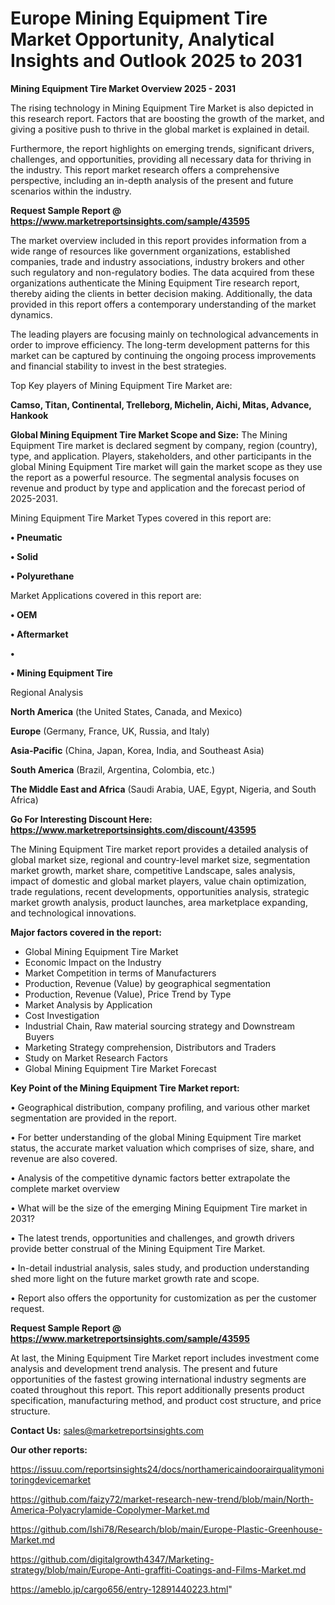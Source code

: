 # Europe Mining Equipment Tire Market Opportunity, Analytical Insights and Outlook 2025 to 2031

<Strong> Mining Equipment Tire Market Overview 2025 - 2031</strong>

The rising technology in Mining Equipment Tire Market is also depicted in this research report. Factors that are boosting the growth of the market, and giving a positive push to thrive in the global market is explained in detail.

Furthermore, the report highlights on emerging trends, significant drivers, challenges, and opportunities, providing all necessary data for thriving in the industry. This report market research offers a comprehensive perspective, including an in-depth analysis of the present and future scenarios within the industry.

<strong>Request Sample Report @ <a href=https://www.marketreportsinsights.com/sample/43595>https://www.marketreportsinsights.com/sample/43595</a></strong>

The market overview included in this report provides information from a wide range of resources like government organizations, established companies, trade and industry associations, industry brokers and other such regulatory and non-regulatory bodies. The data acquired from these organizations authenticate the Mining Equipment Tire research report, thereby aiding the clients in better decision making. Additionally, the data provided in this report offers a contemporary understanding of the market dynamics.

The leading players are focusing mainly on technological advancements in order to improve efficiency. The long-term development patterns for this market can be captured by continuing the ongoing process improvements and financial stability to invest in the best strategies.

Top Key players of Mining Equipment Tire Market are:

<strong>Camso, Titan, Continental, Trelleborg, Michelin, Aichi, Mitas, Advance, Hankook</strong>

<strong><b>Global Mining Equipment Tire Market Scope and Size:</b></strong>
The Mining Equipment Tire market is declared segment by company, region (country), type, and application. Players, stakeholders, and other participants in the global Mining Equipment Tire market will gain the market scope as they use the report as a powerful resource. The segmental analysis focuses on revenue and product by type and application and the forecast period of 2025-2031.

Mining Equipment Tire Market Types covered in this report are:

<strong>•  Pneumatic

•  Solid

•  Polyurethane</strong>

Market Applications covered in this report are:

<strong>•  OEM

•  Aftermarket

•  

•  Mining Equipment Tire</strong> 

Regional Analysis

<strong>North America</strong> (the United States, Canada, and Mexico)

<strong>Europe</strong> (Germany, France, UK, Russia, and Italy)

<strong>Asia-Pacific</strong> (China, Japan, Korea, India, and Southeast Asia)

<strong>South America</strong> (Brazil, Argentina, Colombia, etc.)

<strong>The Middle East and Africa</strong> (Saudi Arabia, UAE, Egypt, Nigeria, and South Africa)

<strong>Go For Interesting Discount Here: <a href=https://www.marketreportsinsights.com/discount/43595>https://www.marketreportsinsights.com/discount/43595</a></strong>

The Mining Equipment Tire market report provides a detailed analysis of global market size, regional and country-level market size, segmentation market growth, market share, competitive Landscape, sales analysis, impact of domestic and global market players, value chain optimization, trade regulations, recent developments, opportunities analysis, strategic market growth analysis, product launches, area marketplace expanding, and technological innovations.

<strong><b>Major factors covered in the report:</b></strong>
<ul>
  <li>Global Mining Equipment Tire Market </li>
  <li>Economic Impact on the Industry</li>
  <li>Market Competition in terms of Manufacturers</li>
  <li>Production, Revenue (Value) by geographical segmentation</li>
  <li>Production, Revenue (Value), Price Trend by Type</li>
  <li>Market Analysis by Application</li>
  <li>Cost Investigation</li>
  <li>Industrial Chain, Raw material sourcing strategy and Downstream Buyers</li>
  <li>Marketing Strategy comprehension, Distributors and Traders</li>
  <li>Study on Market Research Factors</li>
  <li>Global Mining Equipment Tire Market Forecast</li>
</ul>

<strong><b>Key Point of the Mining Equipment Tire Market report:</b></strong>

• Geographical distribution, company profiling, and various other market segmentation are provided in the report.

• For better understanding of the global Mining Equipment Tire market status, the accurate market valuation which comprises of size, share, and revenue are also covered.

• Analysis of the competitive dynamic factors better extrapolate the complete market overview

• What will be the size of the emerging Mining Equipment Tire market in 2031?

• The latest trends, opportunities and challenges, and growth drivers provide better construal of the Mining Equipment Tire Market.

• In-detail industrial analysis, sales study, and production understanding shed more light on the future market growth rate and scope.

• Report also offers the opportunity for customization as per the customer request.

<strong>Request Sample Report @ <a href=https://www.marketreportsinsights.com/sample/43595>https://www.marketreportsinsights.com/sample/43595</a></strong>

At last, the Mining Equipment Tire Market report includes investment come analysis and development trend analysis. The present and future opportunities of the fastest growing international industry segments are coated throughout this report. This report additionally presents product specification, manufacturing method, and product cost structure, and price structure.

<strong>Contact Us:</strong>
sales@marketreportsinsights.com

<strong>Our other reports:</strong>

<a href=https://issuu.com/reportsinsights24/docs/northamericaindoorairqualitymonitoringdevicemarket>https://issuu.com/reportsinsights24/docs/northamericaindoorairqualitymonitoringdevicemarket</a>

<a href=https://github.com/faizy72/market-research-new-trend/blob/main/North-America-Polyacrylamide-Copolymer-Market.md>https://github.com/faizy72/market-research-new-trend/blob/main/North-America-Polyacrylamide-Copolymer-Market.md</a>

<a href=https://github.com/Ishi78/Research/blob/main/Europe-Plastic-Greenhouse-Market.md>https://github.com/Ishi78/Research/blob/main/Europe-Plastic-Greenhouse-Market.md</a>

<a href=https://github.com/digitalgrowth4347/Marketing-strategy/blob/main/Europe-Anti-graffiti-Coatings-and-Films-Market.md>https://github.com/digitalgrowth4347/Marketing-strategy/blob/main/Europe-Anti-graffiti-Coatings-and-Films-Market.md</a>

<a href=https://ameblo.jp/cargo656/entry-12891440223.html>https://ameblo.jp/cargo656/entry-12891440223.html</a>"
